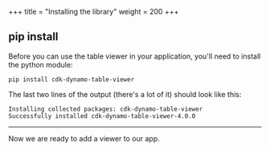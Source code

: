 +++
title = "Installing the library"
weight = 200
+++

## pip install

Before you can use the table viewer in your application, you'll need to install
the python module:

```
pip install cdk-dynamo-table-viewer
```

The last two lines of the output (there's a lot of it) should look like this:

```
Installing collected packages: cdk-dynamo-table-viewer
Successfully installed cdk-dynamo-table-viewer-4.0.0
```

----

Now we are ready to add a viewer to our app.
